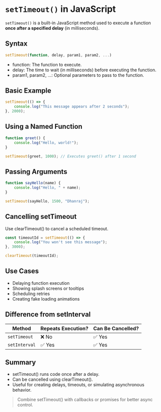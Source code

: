 # `setTimeout()` in JavaScript

`setTimeout()` is a built-in JavaScript method used to execute a function **once after a specified delay** (in milliseconds).

## Syntax

```javascript
setTimeout(function, delay, param1, param2, ...)
```
- function: The function to execute.
- delay: The time to wait (in milliseconds) before executing the function.
- param1, param2, ...: Optional parameters to pass to the function.

## Basic Example

```javascript
setTimeout(() => {
    console.log("This message appears after 2 seconds");
}, 2000);
```

## Using a Named Function

```javascript
function greet() {
    console.log("Hello, world!");
}

setTimeout(greet, 1000); // Executes greet() after 1 second
```

## Passing Arguments

```javascript
function sayHello(name) {
    console.log("Hello, " + name);
}

setTimeout(sayHello, 1500, "Dhanraj");
```

## Cancelling setTimeout
Use clearTimeout() to cancel a scheduled timeout.

```javascript
const timeoutId = setTimeout(() => {
    console.log("You won't see this message");
}, 3000);

clearTimeout(timeoutId);
```

## Use Cases
- Delaying function execution
- Showing splash screens or tooltips
- Scheduling retries
- Creating fake loading animations

## Difference from setInterval

| Method        | Repeats Execution? | Can Be Cancelled? |
| ------------- | ------------------ | ----------------- |
| `setTimeout`  | ❌ No              | ✅ Yes           |
| `setInterval` | ✅ Yes             | ✅ Yes           |

## Summary
- setTimeout() runs code once after a delay.
- Can be cancelled using clearTimeout().
- Useful for creating delays, timeouts, or simulating asynchronous behavior.

> Combine setTimeout() with callbacks or promises for better async control.